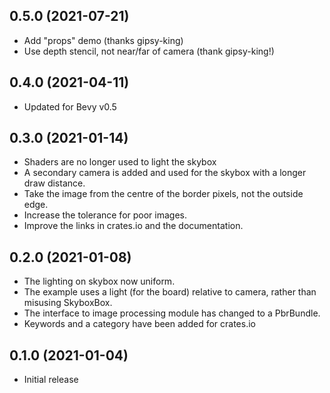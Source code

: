 ## 0.5.0 (2021-07-21)

* Add "props" demo (thanks gipsy-king)
* Use depth stencil, not near/far of camera (thank gipsy-king!)

## 0.4.0 (2021-04-11)

* Updated for Bevy v0.5

## 0.3.0 (2021-01-14)

* Shaders are no longer used to light the skybox
* A secondary camera is added and used for the skybox with a longer draw distance.
* Take the image from the centre of the border pixels, not the outside edge.
* Increase the tolerance for poor images.
* Improve the links in crates.io and the documentation.

## 0.2.0 (2021-01-08)

* The lighting on skybox now uniform.
* The example uses a light (for the board) relative to camera, rather than misusing SkyboxBox.
* The interface to image processing module has changed to a PbrBundle.
* Keywords and a category have been added for crates.io

## 0.1.0 (2021-01-04)

* Initial release